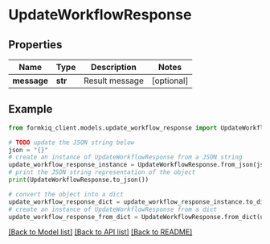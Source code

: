 # UpdateWorkflowResponse


## Properties

Name | Type | Description | Notes
------------ | ------------- | ------------- | -------------
**message** | **str** | Result message | [optional] 

## Example

```python
from formkiq_client.models.update_workflow_response import UpdateWorkflowResponse

# TODO update the JSON string below
json = "{}"
# create an instance of UpdateWorkflowResponse from a JSON string
update_workflow_response_instance = UpdateWorkflowResponse.from_json(json)
# print the JSON string representation of the object
print(UpdateWorkflowResponse.to_json())

# convert the object into a dict
update_workflow_response_dict = update_workflow_response_instance.to_dict()
# create an instance of UpdateWorkflowResponse from a dict
update_workflow_response_from_dict = UpdateWorkflowResponse.from_dict(update_workflow_response_dict)
```
[[Back to Model list]](../README.md#documentation-for-models) [[Back to API list]](../README.md#documentation-for-api-endpoints) [[Back to README]](../README.md)


